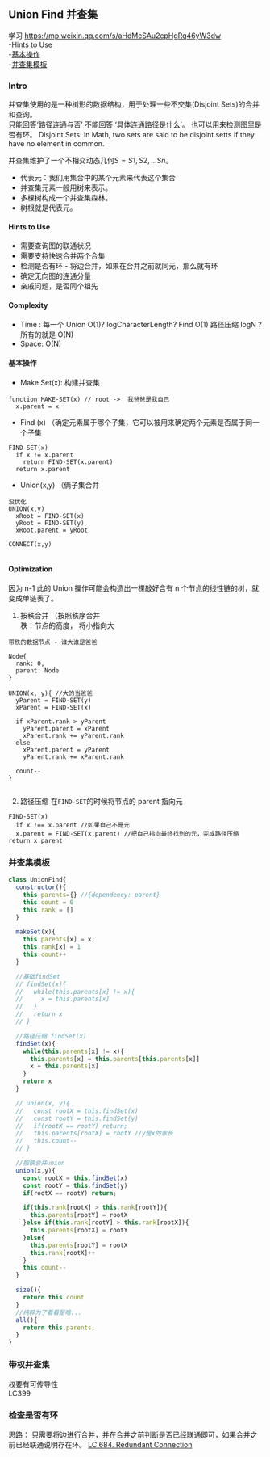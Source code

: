 ## Union Find 并查集

学习 https://mp.weixin.qq.com/s/aHdMcSAu2cpHgRq46yW3dw  
-[Hints to Use](#Hints-to-Use)  
-[基本操作](#基本操作)  
-[并查集模板](#并查集模板)

### Intro

并查集使用的是一种树形的数据结构，用于处理一些不交集(Disjoint Sets)的合并和查询。  
只能回答‘路径连通与否’ 不能回答 ‘具体连通路径是什么’。
也可以用来检测图里是否有环。
Disjoint Sets: in Math, two sets are said to be disjoint setts if they have no element in common.

并查集维护了一个不相交动态几何$S = {S1, S2, ... Sn}$。

- 代表元：我们用集合中的某个元素来代表这个集合
- 并查集元素一般用树来表示。
- 多棵树构成一个并查集森林。
- 树根就是代表元。

#### Hints to Use

- 需要查询图的联通状况
- 需要支持快速合并两个合集
- 检测是否有环 - 将边合并，如果在合并之前就同元，那么就有环
- 确定无向图的连通分量
- 亲戚问题，是否同个祖先

#### Complexity

- Time : 每一个
  Union O(1)? logCharacterLength?
  Find O(1)
  路径压缩 logN ?
  所有的就是 O(N)
- Space: O(N)

#### 基本操作

- Make Set(x): 构建并查集

```
function MAKE-SET(x) // root ->  我爸爸是我自己
  x.parent = x

```

- Find (x) （确定元素属于哪个子集，它可以被用来确定两个元素是否属于同一个子集

```
FIND-SET(x)
  if x != x.parent
    return FIND-SET(x.parent)
  return x.parent

```

- Union(x,y) （俩子集合并

```
没优化
UNION(x,y)
  xRoot = FIND-SET(x)
  yRoot = FIND-SET(y)
  xRoot.parent = yRoot
```

```
CONNECT(x,y)


```

#### Optimization

因为 n-1 此的 Union 操作可能会构造出一棵敲好含有 n 个节点的线性链的树，就变成单链表了。

1. 按秩合并 （按照秩序合并  
   秩：节点的高度， 将小指向大

```
带秩的数据节点 - 谁大谁是爸爸

Node{
  rank: 0,
  parent: Node
}

UNION(x, y){ //大的当爸爸
  yParent = FIND-SET(y)
  xParent = FIND-SET(x)

  if xParent.rank > yParent
    yParent.parent = xParent
    xParent.rank += yParent.rank
  else
    xParent.parent = yParent
    yParent.rank += xParent.rank

  count--
}


```

2. 路径压缩 在`FIND-SET`的时候将节点的 parent 指向元

```
FIND-SET(x)
  if x !== x.parent //如果自己不是元
  x.parent = FIND-SET(x.parent) //把自己指向最终找到的元，完成路径压缩
return x.parent
```

### 并查集模板

```JavaScript
class UnionFind{
  constructor(){
    this.parents={} //{dependency: parent}
    this.count = 0
    this.rank = []
  }

  makeSet(x){
    this.parents[x] = x;
    this.rank[x] = 1
    this.count++
  }

  //基础findSet
  // findSet(x){
  //   while(this.parents[x] != x){
  //     x = this.parents[x]
  //   }
  //   return x
  // }

  //路径压缩 findSet(x)
  findSet(x){
    while(this.parents[x] != x){
      this.parents[x] = this.parents[this.parents[x]]
      x = this.parents[x]
    }
    return x
  }

  // union(x, y){
  //   const rootX = this.findSet(x)
  //   const rootY = this.findSet(y)
  //   if(rootX == rootY) return;
  //   this.parents[rootX] = rootY //y是x的家长
  //   this.count--
  // }

  //按秩合并union
  union(x,y){
    const rootX = this.findSet(x)
    const rootY = this.findSet(y)
    if(rootX == rootY) return;

    if(this.rank[rootX] > this.rank[rootY]){
      this.parents[rootY] = rootX
    }else if(this.rank[rootY] > this.rank[rootX]){
      this.parents[rootX] = rootY
    }else{
      this.parents[rootY] = rootX
      this.rank[rootX]++
    }
    this.count--
  }

  size(){
    return this.count
  }
  //纯粹为了看看是啥...
  all(){
    return this.parents;
  }
}

```

### 带权并查集

权要有可传导性  
LC399

### 检查是否有环

思路： 只需要将边进行合并，并在合并之前判断是否已经联通即可，如果合并之前已经联通说明存在环。
[LC 684. Redundant Connection](https://github.com/lilyzhaoyilu/LeetCode-Notes/blob/master/Basic200/UnionFind/LC684.%20Redundant%20Connection.md)
